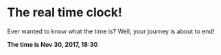 # The real time clock!

Ever wanted to know what the time is? Well, your journey is about to end!

**The time is Nov 30, 2017, 18:30**